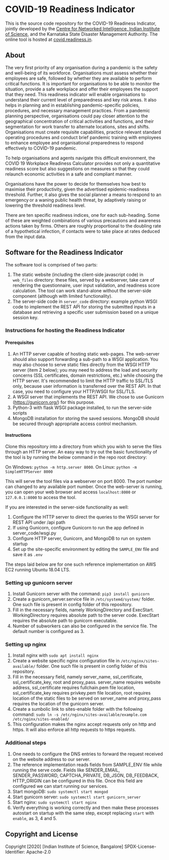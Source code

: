 # COVID-19 Readiness Indicator

This is the source code repository for the COVID-19 Readiness Indicator, jointly developed by the [Centre for Networked Intelligence, Indian Institute of Science](https://cni.iisc.ac.in), and the Karnataka State Disaster Management Authority. The online tool is hosted at <a href="https://covid.readiness.in/">covid.readiness.in</a>. 

## About

The very first priority of any organisation during a  pandemic is the safety and well-being of its workforce. Organisations  must assess whether their employees are safe, followed by whether  they are available to perform critical functions. It is important for  organisations to be able to monitor the situation, provide a safe  workplace and offer their employees the support that they need. This  readiness indicator will enable organisations to understand their  current level of preparedness and key risk areas. It also helps in  planning and in establishing pandemic-specific policies, procedures, and  necessary management practices. From a pandemic planning perspective, organisations could pay closer attention to the geographical concentration of critical activities and functions, and  their segmentation for  work transfer to alternate locations, sites and shifts.  Organisations must create requisite capabilities, practice relevant  standard operating procedures and conduct brief pandemic training  with employees to enhance employee and organisational preparedness to  respond  effectively to COVID-19 pandemic.               

To help organisations and agents navigate this difficult  environment, the COVID 19 Workplace Readiness Calculator provides not  only a quantitative readiness score but also suggestions on  measures so that they could relaunch economic activities in a safe and  compliant manner.            

Organisations have the power to decide for themselves how best to maximise their productivity, given the advertised  epidemic-readiness threshold. Further, it also gives the social planner a  means to respond to an emergency or a waning public health threat, by  adaptively raising or lowering the threshold readiness level.                

There are ten specific readiness indices, one for each  sub-heading. Some of these are weighted combinations of  various precautions and awareness actions taken by firms. Others are roughly proportional to the doubling rate of a hypothetical infection, if contacts were to take place at rates  deduced from the input data.

## Software for the Readiness Indicator

The software tool is comprised of two parts: 

1. The static website (including the client-side javascript code) in `web_files` directory: these files, served by a webserver, take care of rendering the questionnaire, user input validation, and readiness score calculation. The tool can work stand-alone without the server-side component (although with limited functionality).
2. The server-side code in `server_code` directory: example python WSGI code to implement the REST API for storing the submitted inputs in a database and retrieving a specific user submission based on a unique session key.

### Instructions for hosting the Readiness Indicator

#### Prerequisites

1. An HTTP server capable of hosting static web-pages. The web-server should also support forwarding a sub-path to a WSGI application. You may also choose to serve static files directly from the WSGI HTTP server (item 2 below); you may need to address the load and security concerns (SSL certificates, domain restrictions, etc.) while choosing the HTTP server. It's recommended to limit the HTTP traffic to SSL/TLS only, because user information is transferred over the REST API. In that case, you need to configure your HTTP/WSGI for SSL/TLS.
2. A WSGI server that implements the REST API. We chose to use Gunicorn (https://gunicorn.org/) for this purpose.
3. Python-3 with flask WSGI package installed, to run the server-side scripts
4. MongoDB installation for storing the saved sessions. MongoDB should be secured through appropriate access control mechanism.

#### Instructions

Clone this repository into a directory from which you wish to serve the files through an HTTP server. An easy way to try out the basic functionality of the tool is by running the below command in the repo root directory:

On Windows: `python -m http.server 8000`. On Linux:   `python -m SimpleHTTPServer 8000`

This will serve the tool files via a webserver on port 8000. The port  number can changed to any available port number. Once the web-server is running, you can open your web browser and access `localhost:8000` or `127.0.0.1:8000` to access the tool.

If you are interested in the server-side functionality as well:

1. Configure the HTTP server to direct the queries to the WSGI server for REST API under /api path
2. If using Gunicorn, configure Gunicorn to run the app defined in server_code/wsgi.py
3. Configure HTTP server, Gunicorn, and MongoDB to run on system startup
4. Set up the site-specific environment by editing the `SAMPLE_ENV` file  and save it as `.env`

The steps laid below are for one such reference implementation on AWS EC2 running Ubuntu 18.04 LTS. 

### Setting up gunicorn server

1. Install Gunicorn server with the command: `pip3 install gunicorn`
2. Create a gunicorn_server.service file in `/etc/systemd/system/` folder. One such file is present in config folder of this repository. 
3. Fill in the necessary fields, namely WorkingDirectory and ExecStart. WorkingDirectory requires absolute path to the server code. ExecStart requires the absolute path to gunicorn executable.
4. Number of subworkers can also be configured in the service file. The default number is configured as 3.  

### Setting up nginx
1. Install nginx with `sudo apt install nginx`
2. Create a website specific nginx configuration file in `/etc/nginx/sites-available/` folder. One such file is present in config folder of this repository. 
3. Fill in the necessary field, namely server_name, ssl_certificate, ssl_certificate_key, root and proxy_pass. server_name requires website address, ssl_certificate requires fullchain.pem file location, ssl_certificate_key requires privkey.pem file location, root requires location of the static files to be served on server_name and proxy_pass requires the location of the gunicorn server.
4. Create a sumbolic link to sites-enable folder with the following command: `sudo ln -s /etc/nginx/sites-available/example.com /etc/nginx/sites-enabled/`
5. This configuration makes the nginx accept requests only on http and https. It will also enforce all http requests to https requests.

### Additional steps
1. One needs to configure the DNS entries to forward the request received on the website address to our server.
2. The reference implementation reads fields from SAMPLE_ENV file while running the serve code. Fields like SENDER_EMAIL, SENDER_PASSWORD, CAPTCHA_PRIVATE, DB_JSON, DB_FEEDBACK, HTTP_ORIGIN can be configured in this file. Once this field are configured we can start running our services.
3. Start mongoDB: `sudo systemctl start mongod`
4. Start gunicorn server: `sudo systemctl start gunicorn_server`
5. Start nginx: `sudo systemctl start nginx`
6. Verify everything is working correctly and then make these processes autostart on startup with the same step, except replacing `start` with `enable`, as 3, 4 and 5.

## Copyright and License

Copyright [2020] [Indian Institute of Science, Bangalore]
SPDX-License-Identifier: Apache-2.0

